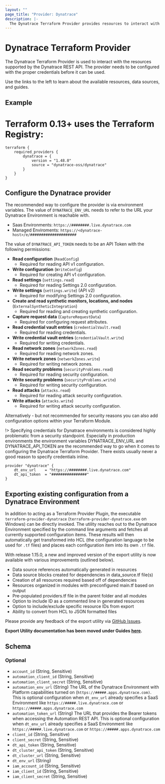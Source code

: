 ```yaml
---
layout: ""
page_title: "Provider: Dynatrace"
description: |-
  The Dynatrace Terraform Provider provides resources to interact with the Dynatrace REST API.
---
```


# Dynatrace Terraform Provider

The Dynatrace Terraform Provider is used to interact with the resources supported by the Dynatrace REST API. The provider needs to be configured with the proper credentials before it can be used.

Use the links to the left to learn about the available resources, data sources, and guides.

## Example

# Terraform 0.13+ uses the Terraform Registry:
```
terraform {
    required_providers {
        dynatrace = {
            version = "1.48.0"
            source = "dynatrace-oss/dynatrace"
        }
    }
} 
```
## Configure the Dynatrace provider
The recommended way to configure the provider is via environment variables.
The value of `DYNATRACE_ENV_URL` needs to refer to the URL your Dynatrace Environment is reachable with.
* Saas Environments: `https://########.live.dynatrace.com`
* Managed Enviroments: `https://<dynatrace-host>/e/#####################`

The value of `DYNATRACE_API_TOKEN` needs to be an API Token with the following permissions:
 * **Read configuration** (`ReadConfig`)
     * Required for reading API v1 configuration.
 * **Write configuration** (`WriteConfig`)
     * Required for creating API v1 configuration.
 * **Read settings** (`settings.read`)
     * Required for reading Settings 2.0 configuration.
 * **Write settings** (`settings.write`) (API v2)
     * Required for modifying Settings 2.0 configuration.
 * **Create and read synthetic monitors, locations, and nodes** (`ExternalSyntheticIntegration`)
     * Required for reading and creating synthetic configuration.
 * **Capture request data** (`CaptureRequestData`)
     * Required for configuring request attributes.
 * **Read credential vault entries** (`credentialVault.read`)
     * Required for reading credentials.
 * **Write credential vault entries** (`credentialVault.write`)
     * Required for writing credentials.
 * **Read network zones** (`networkZones.read`)
     * Required for reading network zones.
 * **Write network zones** (`networkZones.write`)
     * Required for writing network zones.
 * **Read security problems** (`securityProblems.read`)
     * Required for reading security configuration.
 * **Write security problems** (`securityProblems.write`)
     * Required for writing security configuration.
 * **Read attacks** (`attacks.read`)
     * Required for reading attack security configuration.
 * **Write attacks** (`attacks.write`)
     * Required for writing attack security configuration.

Alternatively - but not recommended for security reasons you can also add configuration options within your Terraform Module.

!> Specifying credentials for Dynatrace environments is considered highly problematic from a security standpoint. Especially in production environments the environment variables DYNATRACE_ENV_URL and DYNATRACE_API_TOKEN are the recommended way to go when it comes to configuring the Dynatrace Terraform Provider. There exists usually never a good reason to specify credentials inline.

```
provider "dynatrace" {
    dt_env_url    = "https://########.live.dynatrace.com"
    dt_api_token  = "################"
}
```

## Exporting existing configuration from a Dynatrace Environment
In addition to acting as a Terraform Provider Plugin, the executable `terraform-provider-dynatrace` (`terraform-provider-dynatrace.exe` on Windows) can be directly invoked.
The utility reaches out to the Dynatrace Environment specified by the command line arguments and fetches all currently supported configuration items. These results will then automatically get transformed into HCL (the configuration language to be used for `.tf` files) and places each configuration item into its own `.tf` file.

With release 1.15.0, a new and improved version of the export utility is now available with various improvements (outlined below).
* Data source references automatically generated in resources
* Data source blocks created for dependencies in data_source.tf file(s)
* Creation of all resources required based off of dependencies
* Resources organized in modules with preconfigured main.tf based on output
* Pre-populated providers.tf file in the parent folder and all modules
* Option to include ID as a commented line in generated resources
* Option to include/exclude specific resource IDs from export
* Ability to convert from HCL to JSON formatted files
 
Please provide any feedback of the export utility via [GitHub Issues](https://github.com/dynatrace-oss/terraform-provider-dynatrace/issues). 

**Export Utility documentation has been moved under Guides [here](https://registry.terraform.io/providers/dynatrace-oss/dynatrace/latest/docs/guides/export-v2).**

<!-- schema generated by tfplugindocs -->
## Schema

### Optional

- `account_id` (String, Sensitive)
- `automation_client_id` (String, Sensitive)
- `automation_client_secret` (String, Sensitive)
- `automation_env_url` (String) The URL of the Dynatrace Environment with Platform capabilities turned on (`https://#####.apps.dynatrace.com)`. This is optional configuration when `dt_env_url` already specifies a SaaS Environment like `https://#####.live.dynatrace.com` or `https://#####.apps.dynatrace.com`
- `automation_token_url` (String) The URL that provides the Bearer tokens when accessing the Automation REST API. This is optional configuration when `dt_env_url` already specifies a SaaS Environment like `https://#####.live.dynatrace.com` or `https://#####.apps.dynatrace.com`
- `client_id` (String, Sensitive)
- `client_secret` (String, Sensitive)
- `dt_api_token` (String, Sensitive)
- `dt_cluster_api_token` (String, Sensitive)
- `dt_cluster_url` (String, Sensitive)
- `dt_env_url` (String)
- `iam_account_id` (String, Sensitive)
- `iam_client_id` (String, Sensitive)
- `iam_client_secret` (String, Sensitive)